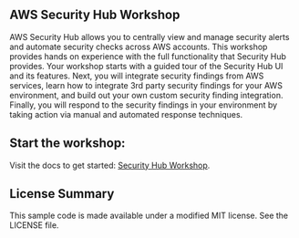 ## AWS Security Hub Workshop

AWS Security Hub allows you to centrally view and manage security alerts and automate security checks across AWS accounts. This workshop provides hands on experience with the full functionality that Security Hub provides. Your workshop starts with a guided tour of the Security Hub UI and its features. Next, you will integrate security findings from AWS services, learn how to integrate 3rd party security findings for your AWS environment, and build out your own custom security finding integration. Finally, you will respond to the security findings in your environment by taking action via manual and automated response techniques.


## Start the workshop: 

Visit the docs to get started:  <a href="https://github.com/aws-samples/aws-security-hub-workshop/blob/master/docs/index.md">Security Hub Workshop</a>. 

## License Summary

This sample code is made available under a modified MIT license.  See the LICENSE file.

